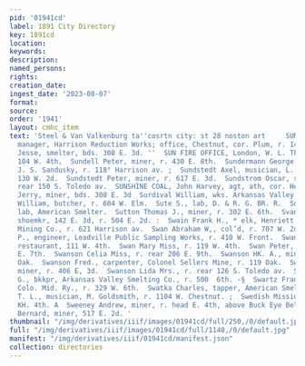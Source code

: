 ```yaml
---
pid: '01941cd'
label: 1891 City Directory
key: 1891cd
location: 
keywords: 
description: 
named_persons: 
rights: 
creation_date: 
ingest_date: '2023-08-07'
format: 
source: 
order: '1941'
layout: cmhc_item
text: 'Steel & Van Valkenburg ta''cosrtn city: st 28 noston art     SUMMERS GEORGE,
  manager, Harrison Reduction Works; office, Chestnut, cor. Plum, r. 140 E. 8th.  Summers
  Jesse, smelter, bds. 308 E. 3d. ''  SUN FIRE OFFICE, London, W. L. Thompson, agt,
  104 W. 4th,  Sundell Peter, miner, r. 430 E. 8th.  Sundermann George "A. .» upholsterer,
  J. S. Sandusky, r. 118° Harrison av. ;  Sundstedt Axel, musician, L. A. Johnson,
  130 W. 2d.  Sundstedt Peter, miner, r. 617 E. 3d.  Sundstrom Oscar, smelter, r.
  rear 150 S. Toledo av.  SUNSHINE COAL, John Harvey, agt, ath, cor. Hemlock.  Supprizer
  Jerry, miner, bds. 308 E. 3d  Surdival William, wks. Arkansas Valley Smelter.  Surman
  William, butcher, r. 604 W. Elm.  Sute S., lab, D. & R. G. BR. R.  Sutton Henry,
  lab, American Smelter.  Sutton Thomas J., miner, r. 302 E. 6th.  Svanson Olof A.,
  shoemkr, 142 E. 3d, r. 504 E. 2d. :  Swain Frank H., * elk, Henriett and Maid Cons.
  Mining Co., r. 621 Harrison av.  Swan Abraham W,, col’d, r. 707 W. 2d. :  Swan Benton
  P., engineer, Leadville Public Sampling Works, r. 410 W. Front.  Swan Henry Y.,
  restaurant, 111 W. 4th.  Swan Mary Miss, r. 119 W. 4th.  Swan Peter, miner, r. 429
  E. 7th.  Swanson Celia Miss, r. rear 206 E. 9th.  Swanson HK. A., miner, r. 103
  Oak.  Swanson Fred., carpenter, Colonel Sellers Mine, r. 119 Oak.  Swanson Gust.,
  miner, r. 406 E, 3d.  Swanson Lida Mrs., r. rear 126 S. Toledo av.  Swart Walter
  G., bkkpr, Arkansas Valley Smelting Co., r. 500  6th. -§  Swartz Frank, fireman,
  Colo. Mid. Ry., r. 329 W. 6th.  Swatka Charles, tapper, American Smelter. ,  Swearingen
  T. L., musician, M. Goldsmith, r. 1104 W. Chestnut. ;  Swedish Mission Church, 524
  KH. 4th. A  Sweeney Andrew, miner, r. head E. 4th, above Buck Eye Belle  ine. Sweeney
  Bernard, miner, 517 E. 2d. '
thumbnail: "/img/derivatives/iiif/images/01941cd/full/250,/0/default.jpg"
full: "/img/derivatives/iiif/images/01941cd/full/1140,/0/default.jpg"
manifest: "/img/derivatives/iiif/01941cd/manifest.json"
collection: directories
---
```

